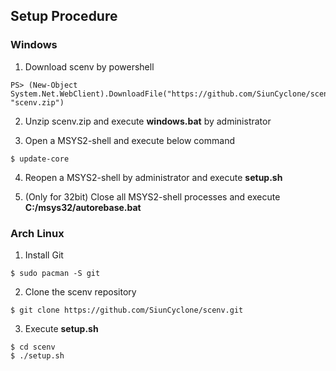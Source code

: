 ## Setup Procedure

### Windows

1. Download scenv by powershell

  ```
PS> (New-Object System.Net.WebClient).DownloadFile("https://github.com/SiunCyclone/scenv/archive/master.zip", "scenv.zip")
  ```

2. Unzip scenv.zip and execute **windows.bat** by administrator

3. Open a MSYS2-shell and execute below command

  ```
$ update-core
  ```

4. Reopen a MSYS2-shell by administrator and execute **setup.sh**

5. (Only for 32bit) Close all MSYS2-shell processes and execute **C:/msys32/autorebase.bat**


### Arch Linux

1. Install Git
  ```
$ sudo pacman -S git
  ```

2. Clone the scenv repository
  ```
$ git clone https://github.com/SiunCyclone/scenv.git
  ```

3. Execute **setup.sh**
  ```
$ cd scenv
$ ./setup.sh
  ```


